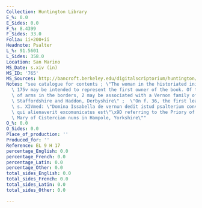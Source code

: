 ```yaml
---
Collection: Huntington Library
E_%: 0.0
E_Sides: 0.0
F_%: 8.4399
F_Sides: 33.0
Folia: ii+200+ii
Headnote: Psalter
L_%: 91.5601
L_Sides: 358.0
Location: San Marino
MS_Date: s.xiv (in)
MS_ID: '765'
MS_Sources: http://bancroft.berkeley.edu/digitalscriptorium/huntington/EL9H17.html
Notes: "see catalogue for contents ; \"The woman in the historiated initial on f.\
  \ 175v may be intended to represent the first owner of the book. Of the 15 coats\
  \ of arms in the borders, 2 may be associated with a Vernon family of Harlaston,\
  \ Staffordshire and Haddon, Derbyshire\" ;  \"On f. 36, the first leaf of the calendar,\
  \ s. XIVmed: \"Domina Issabella de vernun dedit istud psalterium conventui de hanpul\
  \ qui alienaverit excomunicatus est\"\x9D referring to the Priory of the Virgin\
  \ Mary of Cistercian nuns in Hampole, Yorkshire\""
O_%: 0.0
O_Sides: 0.0
Place_of_production: ''
Produced_for: ''
Reference: EL 9 H 17
percentage_English: 0.0
percentage_French: 0.0
percentage_Latin: 0.0
percentage_Other: 0.0
total_sides_English: 0.0
total_sides_French: 0.0
total_sides_Latin: 0.0
total_sides_Other: 0.0

---
```

